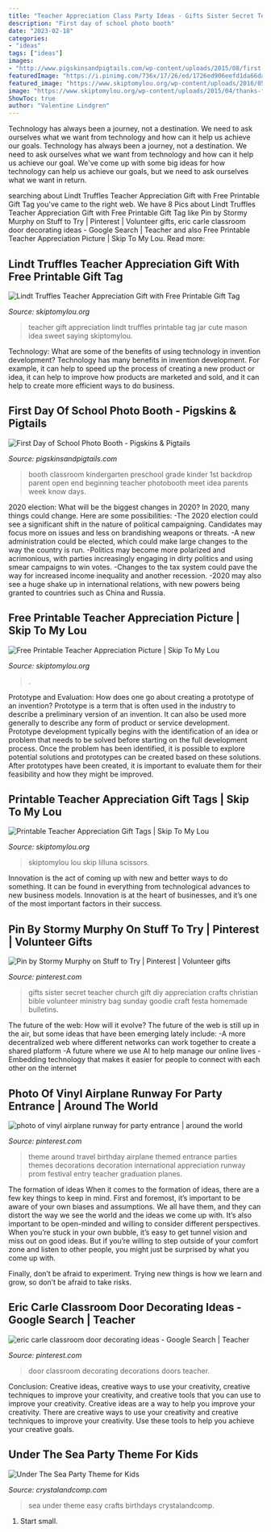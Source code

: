 ```yaml
---
title: "Teacher Appreciation Class Party Ideas - Gifts Sister Secret Teacher Church Gift Diy Appreciation Crafts Christian Bible Volunteer Ministry Bag Sunday Goodie Craft Festa Homemade Bulletins"
description: "First day of school photo booth"
date: "2023-02-18"
categories:
- "ideas"
tags: ["ideas"]
images:
- "http://www.pigskinsandpigtails.com/wp-content/uploads/2015/08/first-day-kinder-photo-booth-1.jpg"
featuredImage: "https://i.pinimg.com/736x/17/26/ed/1726ed906eefd1da66da37006e0fa963.jpg"
featured_image: "https://www.skiptomylou.org/wp-content/uploads/2016/05/Lindt-Truffles-Teacher-Appreciation-Gift.jpg"
image: "https://www.skiptomylou.org/wp-content/uploads/2015/04/thanks-for-being-so-sweet-printable-tag-1.jpg"
ShowToc: true
author: "Valentine Lindgren"
---
```



Technology has always been a journey, not a destination. We need to ask ourselves what we want from technology and how can it help us achieve our goals.
Technology has always been a journey, not a destination. We need to ask ourselves what we want from technology and how can it help us achieve our goal. We've come up with some big ideas for how technology can help us achieve our goals, but we need to ask ourselves what we want in return.

	

		
searching about Lindt Truffles Teacher Appreciation Gift with Free Printable Gift Tag you've came to the right web. We have 8 Pics about Lindt Truffles Teacher Appreciation Gift with Free Printable Gift Tag like Pin by Stormy Murphy on Stuff to Try | Pinterest | Volunteer gifts, eric carle classroom door decorating ideas - Google Search | Teacher and also Free Printable Teacher Appreciation Picture | Skip To My Lou. Read more:
		
    
## Lindt Truffles Teacher Appreciation Gift With Free Printable Gift Tag

<img loading=lazy src="https://www.skiptomylou.org/wp-content/uploads/2016/05/Lindt-Truffles-Teacher-Appreciation-Gift.jpg" onerror="this.onerror=null;this.src='https://tse2.mm.bing.net/th?id=OIP.eugzXnopJlJTcyGLnMkvyAHaLH&amp;pid=15.1';" alt="Lindt Truffles Teacher Appreciation Gift with Free Printable Gift Tag">

_Source: skiptomylou.org_

>teacher gift appreciation lindt truffles printable tag jar cute mason idea sweet saying skiptomylou. 

	

Technology: What are some of the benefits of using technology in invention development?
Technology has many benefits in invention development. For example, it can help to speed up the process of creating a new product or idea, it can help to improve how products are marketed and sold, and it can help to create more efficient ways to do business.

    
## First Day Of School Photo Booth - Pigskins &amp; Pigtails

<img loading=lazy src="http://www.pigskinsandpigtails.com/wp-content/uploads/2015/08/first-day-kinder-photo-booth-1.jpg" onerror="this.onerror=null;this.src='https://tse4.mm.bing.net/th?id=OIP.iTtnJc1tZ8mBslUWZ3u1zQHaJ4&amp;pid=15.1';" alt="First Day of School Photo Booth - Pigskins &amp; Pigtails">

_Source: pigskinsandpigtails.com_

>booth classroom kindergarten preschool grade kinder 1st backdrop parent open end beginning teacher photobooth meet idea parents week know days. 

	

2020 election: What will be the biggest changes in 2020?
In 2020, many things could change. Here are some possibilities:
-The 2020 election could see a significant shift in the nature of political campaigning. Candidates may focus more on issues and less on brandishing weapons or threats. 
-A new administration could be elected, which could make large changes to the way the country is run. 
-Politics may become more polarized and acrimonious, with parties increasingly engaging in dirty politics and using smear campaigns to win votes. 
-Changes to the tax system could pave the way for increased income inequality and another recession. 
-2020 may also see a huge shake up in international relations, with new powers being granted to countries such as China and Russia.

    
## Free Printable Teacher Appreciation Picture | Skip To My Lou

<img loading=lazy src="https://www.skiptomylou.org/wp-content/uploads/2016/04/free-printable-for-teacher-appreciation-1.jpg" onerror="this.onerror=null;this.src='https://tse3.mm.bing.net/th?id=OIP.K8XGfYF6Ins7QmQMCodRqgHaKu&amp;pid=15.1';" alt="Free Printable Teacher Appreciation Picture | Skip To My Lou">

_Source: skiptomylou.org_

>. 

	

Prototype and Evaluation: How does one go about creating a prototype of an invention?
Prototype is a term that is often used in the industry to describe a preliminary version of an invention. It can also be used more generally to describe any form of product or service development. Prototype development typically begins with the identification of an idea or problem that needs to be solved before starting on the full development process. Once the problem has been identified, it is possible to explore potential solutions and prototypes can be created based on these solutions. After prototypes have been created, it is important to evaluate them for their feasibility and how they might be improved.

    
## Printable Teacher Appreciation Gift Tags | Skip To My Lou

<img loading=lazy src="https://www.skiptomylou.org/wp-content/uploads/2015/04/thanks-for-being-so-sweet-printable-tag-1.jpg" onerror="this.onerror=null;this.src='https://tse2.mm.bing.net/th?id=OIP.lo2681cfHiUCTZHOru5IgAHaKr&amp;pid=15.1';" alt="Printable Teacher Appreciation Gift Tags | Skip To My Lou">

_Source: skiptomylou.org_

>skiptomylou lou skip lilluna scissors. 

	

Innovation is the act of coming up with new and better ways to do something. It can be found in everything from technological advances to new business models. Innovation is at the heart of businesses, and it’s one of the most important factors in their success.

    
## Pin By Stormy Murphy On Stuff To Try | Pinterest | Volunteer Gifts

<img loading=lazy src="https://i.pinimg.com/736x/b5/43/bb/b543bb2392e3c494b4c9388235113d15.jpg" onerror="this.onerror=null;this.src='https://tse3.mm.bing.net/th?id=OIP.1qXtyoHrFHJhE-M71umwewHaNL&amp;pid=15.1';" alt="Pin by Stormy Murphy on Stuff to Try | Pinterest | Volunteer gifts">

_Source: pinterest.com_

>gifts sister secret teacher church gift diy appreciation crafts christian bible volunteer ministry bag sunday goodie craft festa homemade bulletins. 

	

The future of the web: How will it evolve?
The future of the web is still up in the air, but some ideas that have been emerging lately include: 
-A more decentralized web where different networks can work together to create a shared platform 
-A future where we use AI to help manage our online lives 
-Embedding technology that makes it easier for people to connect with each other on the internet

    
## Photo Of Vinyl Airplane Runway For Party Entrance | Around The World

<img loading=lazy src="https://i.pinimg.com/736x/17/26/ed/1726ed906eefd1da66da37006e0fa963.jpg" onerror="this.onerror=null;this.src='https://tse1.mm.bing.net/th?id=OIP.wdBJnmcFpjHC55dyNCuHyQHaJ4&amp;pid=15.1';" alt="photo of vinyl airplane runway for party entrance | around the world">

_Source: pinterest.com_

>theme around travel birthday airplane themed entrance parties themes decorations decoration international appreciation runway prom festival entry teacher graduation planes. 

	

The formation of ideas
When it comes to the formation of ideas, there are a few key things to keep in mind. First and foremost, it’s important to be aware of your own biases and assumptions. We all have them, and they can distort the way we see the world and the ideas we come up with.
It’s also important to be open-minded and willing to consider different perspectives. When you’re stuck in your own bubble, it’s easy to get tunnel vision and miss out on good ideas. But if you’re willing to step outside of your comfort zone and listen to other people, you might just be surprised by what you come up with.

Finally, don’t be afraid to experiment. Trying new things is how we learn and grow, so don’t be afraid to take risks.

    
## Eric Carle Classroom Door Decorating Ideas - Google Search | Teacher

<img loading=lazy src="https://i.pinimg.com/736x/0d/a4/45/0da445abd65f3fa9cef5e4fc3c8c064c.jpg" onerror="this.onerror=null;this.src='https://tse1.mm.bing.net/th?id=OIP.s2WSl8OEdih9dphmSIssqQAAAA&amp;pid=15.1';" alt="eric carle classroom door decorating ideas - Google Search | Teacher">

_Source: pinterest.com_

>door classroom decorating decorations doors teacher. 

	

Conclusion: Creative ideas, creative ways to use your creativity, creative techniques to improve your creativity, and creative tools that you can use to improve your creativity.
Creative ideas are a way to help you improve your creativity. There are creative ways to use your creativity and creative techniques to improve your creativity. Use these tools to help you achieve your creative goals.

    
## Under The Sea Party Theme For Kids

<img loading=lazy src="https://crystalandcomp.com/wp-content/uploads/2016/06/under-the-sea-party-for-kids.jpg" onerror="this.onerror=null;this.src='https://tse3.mm.bing.net/th?id=OIP.yeCbuMTrqC-rx6Feusi2DwHaLH&amp;pid=15.1';" alt="Under The Sea Party Theme for Kids">

_Source: crystalandcomp.com_

>sea under theme easy crafts birthdays crystalandcomp. 

	

1. Start small.

